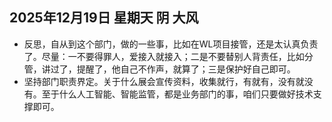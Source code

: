 ## 2025年12月19日 星期天 阴 大风
- 反思，自从到这个部门，做的一些事，比如在WL项目接管，还是太认真负责了。尽量：一不要得罪人，爱接入就接入；二是不要替别人背责任，比如分管，讲过了，提醒了，他自己不作声，就算了；三是保护好自己即可。
- 坚持部门职责界定。关于什么展会宣传资料，收集就行，有就有，没有就没有。至于什么人工智能、智能监管，都是业务部门的事，咱们只要做好技术支撑即可。